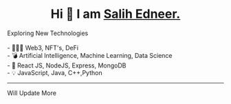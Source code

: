<center><h1> Hi 👋 I am <a href="http://www.salihedneer.com">Salih Edneer.</a> </h1></center>
Exploring New Technologies
<br><br>
- 👨🏽‍💻  Web3, NFT's, DeFi <br>
- 💣  Artificial Intelligence, Machine Learning, Data Science <br>
- 🔫  React JS, NodeJS, Express, MongoDB <br>
- 💡 JavaScript, Java, C++,Python


---


<detail>Will Update More<br>
 </details>
